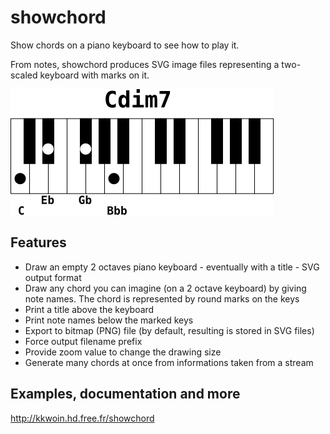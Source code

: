 # showchord
Show chords on a piano keyboard to see how to play it.

From notes, showchord produces SVG image files representing a two-scaled keyboard with marks on it.

![zoom_3_Cdim7_0.png](examples/zoom_3_Cdim7_0.png)

## Features

  * Draw an empty 2 octaves piano keyboard - eventually with a title - SVG output format
  * Draw any chord you can imagine (on a 2 octave keyboard) by giving note names. The chord is represented by round marks on the keys
  * Print a title above the keyboard
  * Print note names below the marked keys
  * Export to bitmap (PNG) file (by default, resulting is stored in SVG files)
  * Force output filename prefix
  * Provide zoom value to change the drawing size
  * Generate many chords at once from informations taken from a stream

## Examples, documentation and more

http://kkwoin.hd.free.fr/showchord

